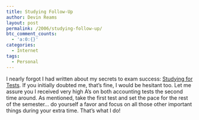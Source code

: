 ```yaml
---
title: Studying Follow-Up
author: Devin Reams
layout: post
permalink: /2006/studying-follow-up/
btc_comment_counts:
  - 'a:0:{}'
categories:
  - Internet
tags:
  - Personal
---
```

I nearly forgot I had written about my secrets to exam success: [Studying for Tests][1]. If you initially doubted me, that&#8217;s fine, I would be hesitant too. Let me assure you I received very high A&#8217;s on both accounting tests the second time around. As mentioned, take the first test and set the pace for the rest of the semester&#8230; do yourself a favor and focus on all those other important things during your extra time. That&#8217;s what I do!

 [1]: https://devin.rea.ms/2006/studying-for-tests/